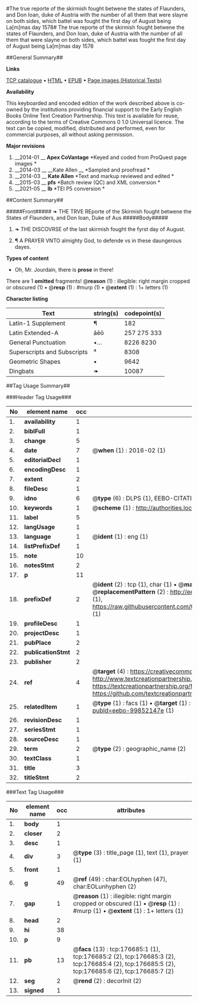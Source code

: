 #The true reporte of the skirmish fought betwene the states of Flaunders, and Don Ioan, duke of Austria with the number of all them that were slayne on both sides, which battel was fought the first day of August being La[m]mas day 1578#
The true reporte of the skirmish fought betwene the states of Flaunders, and Don Ioan, duke of Austria with the number of all them that were slayne on both sides, which battel was fought the first day of August being La[m]mas day 1578

##General Summary##

**Links**

[TCP catalogue](http://www.ota.ox.ac.uk/tcp/)  • 
[HTML](http://tei.it.ox.ac.uk/tcp/Texts-HTML/free/B11/B11903.html)  • 
[EPUB](http://tei.it.ox.ac.uk/tcp/Texts-EPUB/free/B11/B11903.epub) • 
[Page images (Historical Texts)](https://historicaltexts.jisc.ac.uk/eebo-99852147e)

**Availability**

This keyboarded and encoded edition of the work described above is co-owned by the
    institutions providing financial support to the Early English Books Online Text Creation
    Partnership. This text is available for reuse, according to the terms of  Creative Commons 0 1.0 Universal
    licence. The text can be copied, modified, distributed and performed, even for commercial
    purposes, all without asking permission.

**Major revisions**

1. __2014-01 __ __Apex CoVantage__ *Keyed and coded from ProQuest page images *
1. __2014-03 __ __Kate Allen __ *Sampled and proofread *
1. __2014-03 __ __Kate Allen__ *Text and markup reviewed and edited *
1. __2015-03 __ __pfs__ *Batch review (QC) and XML conversion *
1. __2021-05 __ __lb__ *TEI P5 conversion *

##Content Summary##

#####Front#####
❧ THE TRVE REporte of the Skirmish fought betwene the States of Flaunders, and Don Ioan, Duke of Aus
#####Body#####

1. ❧ THE DISCOVRSE of the last skirmish fought the fyrst day of August.

1. ¶ A PRAYER VNTO almighty God, to defende vs in these daungerous dayes.

**Types of content**

  * Oh, Mr. Jourdain, there is **prose** in there!

There are 1 **omitted** fragments! 
 @__reason__ (1) : illegible: right margin cropped or obscured (1)  •  @__resp__ (1) : #murp (1)  •  @__extent__ (1) : 1+ letters (1)

**Character listing**


|Text|string(s)|codepoint(s)|
|---|---|---|
|Latin-1 Supplement|¶|182|
|Latin Extended-A|āēō|257 275 333|
|General Punctuation|•…|8226 8230|
|Superscripts             and Subscripts|⁴|8308|
|Geometric Shapes|▪|9642|
|Dingbats|❧|10087|

##Tag Usage Summary##

###Header Tag Usage###

|No|element name|occ|attributes|
|---|---|---|---|
|1.|__availability__|1||
|2.|__biblFull__|1||
|3.|__change__|5||
|4.|__date__|7| @__when__ (1) : 2016-02 (1)|
|5.|__editorialDecl__|1||
|6.|__encodingDesc__|1||
|7.|__extent__|2||
|8.|__fileDesc__|1||
|9.|__idno__|6| @__type__ (6) : DLPS (1), EEBO-CITATION (1), VID (1), EEBO-PROQUEST (1), STC (2)|
|10.|__keywords__|1| @__scheme__ (1) : http://authorities.loc.gov/ (1)|
|11.|__label__|5||
|12.|__langUsage__|1||
|13.|__language__|1| @__ident__ (1) : eng (1)|
|14.|__listPrefixDef__|1||
|15.|__note__|10||
|16.|__notesStmt__|2||
|17.|__p__|11||
|18.|__prefixDef__|2| @__ident__ (2) : tcp (1), char (1)  •  @__matchPattern__ (2) : ([0-9\-]+):([0-9IVX]+) (1), (.+) (1)  •  @__replacementPattern__ (2) : http://eebo.chadwyck.com/downloadtiff?vid=$1&page=$2 (1), https://raw.githubusercontent.com/textcreationpartnership/Texts/master/tcpchars.xml#$1 (1)|
|19.|__profileDesc__|1||
|20.|__projectDesc__|1||
|21.|__pubPlace__|2||
|22.|__publicationStmt__|2||
|23.|__publisher__|2||
|24.|__ref__|4| @__target__ (4) : https://creativecommons.org/publicdomain/zero/1.0/ (1), http://www.textcreationpartnership.org/docs/. (1), https://textcreationpartnership.org/faq/#faq05 (1), https://github.com/textcreationpartnership (1)|
|25.|__relatedItem__|1| @__type__ (1) : facs (1)  •  @__target__ (1) : https://data.historicaltexts.jisc.ac.uk/view?pubId=eebo-99852147e (1)|
|26.|__revisionDesc__|1||
|27.|__seriesStmt__|1||
|28.|__sourceDesc__|1||
|29.|__term__|2| @__type__ (2) : geographic_name (2)|
|30.|__textClass__|1||
|31.|__title__|3||
|32.|__titleStmt__|2||


###Text Tag Usage###

|No|element name|occ|attributes|
|---|---|---|---|
|1.|__body__|1||
|2.|__closer__|2||
|3.|__desc__|1||
|4.|__div__|3| @__type__ (3) : title_page (1), text (1), prayer (1)|
|5.|__front__|1||
|6.|__g__|49| @__ref__ (49) : char:EOLhyphen (47), char:EOLunhyphen (2)|
|7.|__gap__|1| @__reason__ (1) : illegible: right margin cropped or obscured (1)  •  @__resp__ (1) : #murp (1)  •  @__extent__ (1) : 1+ letters (1)|
|8.|__head__|2||
|9.|__hi__|38||
|10.|__p__|9||
|11.|__pb__|13| @__facs__ (13) : tcp:176685:1 (1), tcp:176685:2 (2), tcp:176685:3 (2), tcp:176685:4 (2), tcp:176685:5 (2), tcp:176685:6 (2), tcp:176685:7 (2)|
|12.|__seg__|2| @__rend__ (2) : decorInit (2)|
|13.|__signed__|1||
